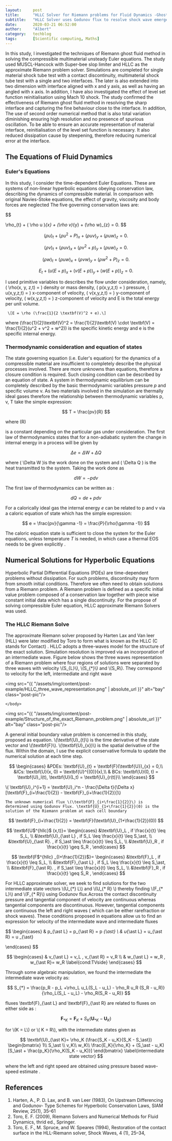 ```yaml
---
layout:     post
title:      "HLLC Solver for Riemann problems for Fluid Dynamics -Ghost Fluid Method Serie 1"
subtitle:   "HLLC Solver uses Godunov flux to resolve shock wave emerged from hyperbolic PDEs. This finiste volume method ensure the conservative nature. "
date:       2020-03-21 06:52:00
author:     "Albert"
category:   techblog
tags:       [Scientific computing, Maths]
---
```


<html>
<head>
  <meta charset="utf-8">
  <meta name="viewport" content="width=device-width">
  <title>MathJax example</title>
  <script src="https://polyfill.io/v3/polyfill.min.js?features=es6"></script>
  <script id="MathJax-script" async
          src="https://cdn.jsdelivr.net/npm/mathjax@3/es5/tex-mml-chtml.js">
  </script>
</head>
<body>
  
</body>
</html>


In this study, I investigated the techniques of Riemann ghost fluid method in solving the compressible multimaterial unsteady Euler equations. The study used MUSCL-Hancock with Super-bee slop limiter and HLLC as the approximate Riemann problem solver. Simulations are completed for single material shock tube test with a contact discontinuity, multimaterial shock tube test with a single and two interfaces. The later is also extended into two dimension with interface aligned with x and y axis, as well as having an angled with x axis. In addition, I have also investigated the effect of level set function reinitialisation using Mach 10 shock. The study confirmed the effectiveness of Riemann ghost fluid method in resolving the sharp interface and capturing the fine behaviour close to the interface. In addition, The use of second order numerical method that is also total variation diminishing ensuring high resolution and no presence of spurious oscillation. To be able to ensure an accurate representation of material interface, reinitialisation of the level set function is necessary. It also reduced dissipation cause by steepening, therefore reducing numerical error at the interface. 

<h2 class="section-heading">The Equations of Fluid Dynamics </h2>
<h3 class="section-heading">Euler's Equations </h3>

In this study, I consider the time-dependent Euler Equations. These are systems of non-linear hyperbolic equations obeying conservation law, describing the dynamics of compressible material. In comparison with original Navies-Stoke equations, the effect of gravity, viscosity and body forces are neglected 
The five governing conservation laws are: 


$$

  \rho_{t} + ( \rho u )_{x} + (\rho v)_{y} + (\rho w)_{z} = 0.
$$

$$
  (\rho u)_{t} + ( \rho u^2 + P )_{x} + (\rho u v)_{y} + (\rho u w)_{z} = 0.
$$

$$
  (\rho v)_{t} + ( \rho u v )_{x} + (\rho v^2 + p)_{y} + (\rho u w)_{z} = 0.
$$

$$
  (\rho w)_{t} + ( \rho u w )_{x} + (\rho v w)_{y} + (\rho w^2 + P)_{z} = 0.
$$

$$
  E_{t} + (u(E+p)_{x} + (v(E+p))_{y} + (w(E + p))_{z} = 0.
$$

<html>
<head>
  <meta charset="utf-8">
  <meta name="viewport" content="width=device-width">
  <title>MathJax example</title>
  <script src="https://polyfill.io/v3/polyfill.min.js?features=es6"></script>
  <script id="MathJax-script" async
          src="https://cdn.jsdelivr.net/npm/mathjax@3/es5/tex-mml-chtml.js">
  </script>
</head>
<body>
<p>
  
   I used primitive variables to describes the flow under consideration, namely, \( \rho(x, y, z,t) = \) density or mass density, \( p(x,y,z,t) = \) pressure, \( u(x,y,z,t) = \) x-component of velocity, \( v(x,y,z,t) = \) y-component of velocity, \( w(x,y,z,t) = \) z-component of velocity and E is the total energy per unit volume.
   
     \[E = \rho (\frac{1}{2 \textbf(V)^2 + e).\]
     
   where \(\frac{1}{2}\textbf(V)^2 = \frac{1}{2}\textbf(V) \cdot \textbf(V) = \frac{1}{2}(u^2 + v^2 + w^2)\) is the specific kinetic energy and e is the specific internal energy. 
</p>
</body>
</html>
<h3 class="section-heading">Thermodynamic consideration and equation of states </h3>



The state governing equation (i.e. Euler's equation) for the dynamics of a compressible material are insufficient to completely describe the physical processes involved. There are more unknowns than equations, therefore a closure condition is required. Such closing condition can be described by an equation of state.
A system in thermodynamic equilibrium can be completely described by the basic thermodynamic variables pressure $p$ and specific volume v. As two materials involved in the simulation are thermally ideal gases therefore the relationship between thermodynamic variables  p, v, T take the simple expression:

$$
    T = \frac{pv}{R}
$$

where \(R\)

is a constant depending on the particular gas under consideration. The first law of thermodynamics states that for a non-adiabatic system the change in internal energy in a process will be given by 

$$
    \Delta e  = \Delta W + \Delta Q
$$
<html>
<head>
  <meta charset="utf-8">
  <meta name="viewport" content="width=device-width">
  <title>MathJax example</title>
  <script src="https://polyfill.io/v3/polyfill.min.js?features=es6"></script>
  <script id="MathJax-script" async
          src="https://cdn.jsdelivr.net/npm/mathjax@3/es5/tex-mml-chtml.js">
  </script>
</head>
<body>
  
  where \( \Delta W \)is the work done on the system and  \( \Delta Q \) is the heat transmitted to the system. Taking the work done as 

  
</body>
</html>

$$
    dW = -pdv
$$

The first law of thermodynamics can be written as :

$$
    dQ = de + pdv
$$

For a calorically ideal gas the internal energy $e$ can be related to p and v via a caloric equation of state which has the simple expression:

$$
    e = \frac{pv}{\gamma -1} = \frac{P}{\rho(\gamma -1)}
$$

The caloric equation state is sufficient to close the system for the Euler equations, unless temperature 
$T$
is needed, in which case a thermal EOS needs to be given explicitly . 

<h2 class="section-heading">Numerical Solutions for Hyperbolic Equations</h2>

Hyperbolic Partial Differential Equations (PDEs) are time-dependent problems without dissipation. For such problems, discontinuity may form from smooth initial conditions. Therefore we often need to obtain solutions from a Riemann problem. A Riemann problem is defined as a specific initial value problem composed of a conservation law together with piece wise constant initial data which has a single discontinuity. For the propose of solving compressible Euler equation, HLLC approximate Riemann Solvers was used.

<h3 class="section-heading">The HLLC Riemann Solve</h3>
<html>
  <body>
    The approximate Riemann solver proposed by Harten Lax and Van leer (HLL) were later modified by Toro to form what is known as the HLLC (C stands for Contact) . HLLC adopts a three-waves model for the structure of the exact solution. Simulation resolution is improved via an incorporation of an intermediate wave. Figure below shows the three waves representation of a Riemann problem where four regions of solutions were separated by three waves with velocity \(S_{L}\), \(S_{*}\) and \(S_R\). They correspond to velocity for the left, intermediate and right wave

<img src="{{ "/assets/img/content/post-example/HLLC_three_wave_representation.png" | absolute_url }}" alt="bay" class="post-pic"/>

    </body>
</html>

<img src="{{ "/assets/img/content/post-example/Structure_of_the_exact_Riemann_problem.png" | absolute_url }}" alt="bay" class="post-pic"/>
<html>
  <body>
A general initial boundary value problem is concerned in this study, proposed as equation. \(\textbf{U}_{t}\) is the time derivative of the state vector and \(\textbf{F}\). \(\textbf{U}_{x})\) is the spatial derivative of the flux. Within the domain, I use the explicit conservative formula to update the numerical solution at each time step. 
   </body>
</html>

$$
\begin{cases}
   &PDEs:  \textbf{U}_{t} + \textbf{F}(\textbf{U})_{x} = 0,\\
   &ICs:  \textbf{U}(x, 0) = \textbf{U}^{(0)}(x),\\
   & BCs:  \textbf{U}(0, t) = \textbf{U}_I(t),   \textbf{U}(L,t) = \textbf{U}_{r(t)}\\
\end{cases}
$$

<html>
  <body>
    \( \textbf{U}_i^{i+1} = \textbf{U}_i^n - \frac{\Delta t}{\Delta x}[\textbf{F}_{i+\frac{1}{2}} - \textbf{F}_{i+\frac{1}{2}}]\)
    
    The unknown numerical flux \(\textbf{F}_{i+\frac{1}{2}}\) is determined using Godunov Flux. \textbf{U}_{1+\frac{1}{2}}(0) is the solution of the Riemann problem at each cell boundary 
   </body>
</html>    

$$
   \textbf{F}_{i+\frac{1}{2}} = \textbf{F}(\textbf{U}_{1+\frac{1}{2}}(0))
$$

$$
\textbf{U$^{hllc}$ (x,t)}=
\begin{cases}
    &\textbf{U}_L  , if \frac{x}{t} \leq S_L, \\
    &\textbf{U}_{\ast L}  , if S_L \leq \frac{x}{t} \leq S_\ast, \\
    &\textbf{U}_{\ast R}.  , if S_\ast \leq \frac{x}{t} \leq S_L, \\
    &\textbf{U}_R  , if \frac{x}{t} \geq S_R , 
\end{cases}
$$

$$
\textbf{F$^{hllc} _{I+\frac{1}{2}}$}=
\begin{cases}
    &\textbf{F}_L  , if \frac{x}{t} \leq S_L, \\
    &\textbf{F}_{\ast L}  , if S_L \leq \frac{x}{t} \leq S_\ast, \\
    &\textbf{F}_{\ast R}.  , if S_\ast  \leq \frac{x}{t} \leq S_L, \\
    &\textbf{F}_R  , if \frac{x}{t} \geq S_R , 
\end{cases}
$$

<html>
  <body>
    For HLLC approximate solver, we seek to find solutions for the two intermediate state vectors \(U_{*} L\) and \(U_{* R} \) thereby finding \(F_{* L}\) and \(F_{* R}\) using Godunov flux.Across the contact discontinuity pressure and tangential component of velocity are continuous whereas tangential components are discontinuous. However, tangential components are continuous the left and right waves ( which can be either rarefraction or shock waves). These conditions proposed in equations allow us to find an expression for velocity of the intermediate wave and intermediate fluxes 

   </body>
</html>

$$
\begin{cases}
   & p_{\ast L} =  p_{\ast R} = p _{\ast} \\
   & u_{\ast L} =  u_{\ast R} = u _{\ast} 
   
\end{cases}
$$

$$
\begin{cases}
   & v_{\ast L}  =  v_L  , v_{\ast R} = v_R \\
   & w_{\ast L} =  w_R  ,  w_{\ast R}= w_R 
   \label{cond:TVside}
\end{cases}
$$

Through some algebraic manipulation, we found the intermediate the intermediate wave velocity as:

$$
    S_{*} = \frac{p_R - p_L +\rho_L u_L(S_L - u_L) - \rho_R u_R (S_R - u_R)}{\rho_L(S_L - u_L) - \rho_R(S_R - u_R)}
$$

<html>
  <body>
fluxes \textbf{F}_{\ast L} and \textbf{F}_{\ast R} are related to fluxes on either side as :
   </body>
</html>

$$
    \textbf{F}_ {\ast K} = \textbf{F}_{K} + S_K(\textbf{U}_{\ast K} - \textbf{U}_K)
$$

<html>
  <body>
for \(K = L\) or \( K = R\), with the intermediate states given as 
   </body>
</html>

$$
\textbf{U}_{\ast K}= \rho_K (\frac{S_K - u_K}{S_K - S_\ast})
    \begin{bmatrix}
    1\\
    S_\ast \\
    v_K\\
    w_K\\
    \frac{E_K}{\rho_K} + (S_\ast - u_K)[S_\ast + \frac{p_K}{\rho_K(S_K - u_K)}]
    \end{bmatrix}
    \label{intermediate state vector}
$$

where the left and right speed are obtained using pressure based wave-speed estimate .


<h2 class="section-heading">References</h2>

1. Harten, A., P. D. Lax, and B. van Leer (1983), On Upstream Differencing and Godunov- Type Schemes for Hyperbolic Conservation Laws, SIAM Review, 25(1), 35–61
2. Toro, E. F. (2009), Riemann Solvers and Numerical Methods for Fluid Dynamics, thrid ed., Springer.
3. Toro, E. F., M. Spruce, and W. Speares (1994), Restoration of the contact surface in the HLL-Riemann solver, Shock Waves, 4 (1), 25–34, 
